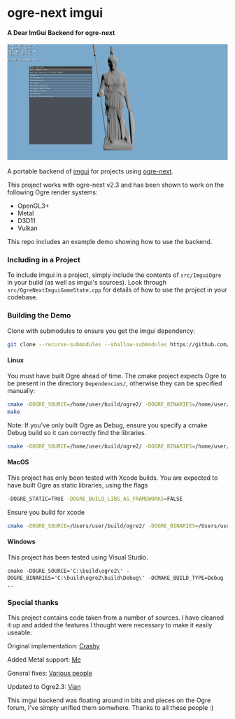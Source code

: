 # ogre-next imgui

#### A Dear ImGui Backend for ogre-next

![Screenshot](/extra/screenshot.png "Screenshot")

A portable backend of [imgui](https://github.com/ocornut/imgui/) for projects using [ogre-next](https://github.com/OGRECave/ogre-next).

This project works with ogre-next v2.3 and has been shown to work on the following Ogre render systems:

 * OpenGL3+
 * Metal
 * D3D11
 * Vulkan

This repo includes an example demo showing how to use the backend.

### Including in a Project
To include imgui in a project, simply include the contents of ```src/ImguiOgre``` in your build (as well as imgui's sources).
Look through ```src/OgreNextImguiGameState.cpp``` for details of how to use the project in your codebase.

### Building the Demo

Clone with submodules to ensure you get the imgui dependency:
```bash
git clone --recurse-submodules --shallow-submodules https://github.com/edherbert/ogre-next-imgui.git
```

#### Linux
You must have built Ogre ahead of time.
The cmake project expects Ogre to be present in the directory ```Dependencies/```, otherwise they can be specified manually:

```bash
cmake -DOGRE_SOURCE=/home/user/build/ogre2/ -DOGRE_BINARIES=/home/user/build/ogre2/build/Debug/ ..
make
```

Note: If you've only built Ogre as Debug, ensure you specify a cmake Debug build so it can correctly find the libraries.
```bash
cmake -DOGRE_SOURCE=/home/user/build/ogre2/ -DOGRE_BINARIES=/home/user/build/ogre2/build/Debug/ -DCMAKE_BUILD_TYPE=Debug ..
```

#### MacOS
This project has only been tested with Xcode builds.
You are expected to have built Ogre as static libraries, using the flags

```bash
-DOGRE_STATIC=TRUE -DOGRE_BUILD_LIBS_AS_FRAMEWORKS=FALSE
```

Ensure you build for xcode
```bash
cmake -DOGRE_SOURCE=/Users/user/build/ogre2/ -DOGRE_BINARIES=/Users/user/build/ogre2/build/Debug/ -GXcode ..
```

#### Windows
This project has been tested using Visual Studio.

```batch
cmake -DOGRE_SOURCE='C:\build\ogre2\' -DOGRE_BINARIES='C:\build\ogre2\build\Debug\' -DCMAKE_BUILD_TYPE=Debug ..
```

### Special thanks
This project contains code taken from a number of sources.
I have cleaned it up and added the features I thought were necessary to make it easily useable.

Original implementation: [Crashy](https://forums.ogre3d.org/viewtopic.php?t=89081)

Added Metal support: [Me](https://forums.ogre3d.org/viewtopic.php?t=94958)

General fixes: [Various people](https://forums.ogre3d.org/viewtopic.php?t=93889)

Updated to Ogre2.3: [Vian](https://forums.ogre3d.org/viewtopic.php?t=96798)

This imgui backend was floating around in bits and pieces on the Ogre forum, I've simply unified them somwhere.
Thanks to all these people :)
